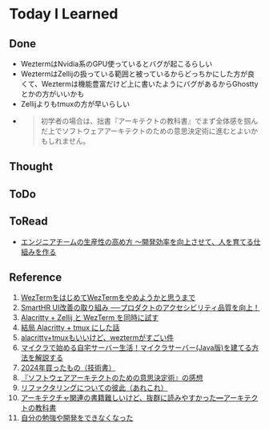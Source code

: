 # Today I Learned

## Done
- WeztermはNvidia系のGPU使っているとバグが起こるらしい
- WeztermはZellijの扱っている範囲と被っているからどっちかにした方が良くて、Weztermは機能豊富だけど上に書いたようにバグがあるからGhosttyとかの方がいいかも
- Zellijよりもtmuxの方が早いらしい
- >初学者の場合は、拙書『アーキテクトの教科書』でまず全体感を掴んだ上でソフトウェアアーキテクトのための意思決定術に進むとよいかもしれません。

## Thought

## ToDo

## ToRead
- [エンジニアチームの生産性の高め方 〜開発効率を向上させて、人を育てる仕組みを作る](https://amzn.asia/d/1fuPmN2)

## Reference
1. [WezTermをはじめてWezTermをやめようかと思うまで](https://gentoo.hatenablog.com/entry/2024/10/04/161346)
2. [SmartHR UI改善の取り組み ──プロダクトのアクセシビリティ品質を向上！](https://tech.smarthr.jp/entry/2025/02/07/190724)
3. [Alacritty + Zellij と WezTerm を同時に試す](https://zenn.dev/a24k/articles/20221024-alacritty-zellij-wezterm)
4. [結局 Alacritty + tmux にした話](https://zenn.dev/a24k/articles/20221027-alacritty-tmux)
5. [alacritty+tmuxもいいけど、weztermがすごい件](https://zenn.dev/yutakatay/articles/wezterm-intro)
6. [マイクラで始める自宅サーバー生活！マイクラサーバー(Java版)を建てる方法を解説する](https://zenn.dev/mesi/articles/1ea3cdf9233e79)
7. [2024年買ったもの（技術書）](https://blog.magnolia.tech/entry/2024/12/22/105353)
8. [『ソフトウェアアーキテクトのための意思決定術』の感想](https://note.com/yonekubo/n/n7cfc6ef21aed?sub_rt=share_pw)
9. [リファクタリングについての彼此（あれこれ）](https://tech.dentsusoken.com/entry/refactoring)
10. [アーキテクチャ関連の書籍難しいけど、抜群に読みやすかった━アーキテクトの教科書](https://masaytan.com/entry/2024/12/26/060000)
11. [自分の勉強や開発をできなくなった](https://konifar-zatsu.hatenadiary.jp/entry/2021/08/16/155833)